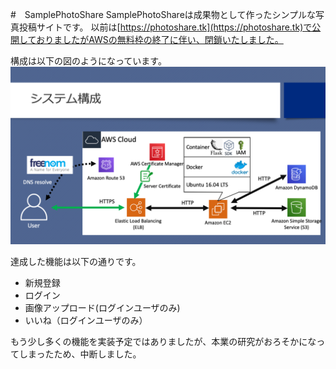 #　SamplePhotoShare
SamplePhotoShareは成果物として作ったシンプルな写真投稿サイトです。
以前は[https://photoshare.tk](https://photoshare.tk)で公開しておりましたがAWSの無料枠の終了に伴い、閉鎖いたしました。

構成は以下の図のようになっています。
![Fig1](Fig1.png)

達成した機能は以下の通りです。
* 新規登録
* ログイン
* 画像アップロード(ログインユーザのみ)
* いいね（ログインユーザのみ）
  
もう少し多くの機能を実装予定ではありましたが、本業の研究がおろそかになってしまったため、中断しました。

